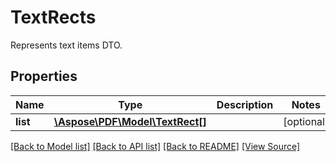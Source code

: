 ﻿# TextRects
Represents text items DTO.

## Properties
Name | Type | Description | Notes
------------ | ------------- | ------------- | -------------
**list** | [**\Aspose\PDF\Model\TextRect[]**](TextRect.md) |  | [optional]

[[Back to Model list]](../README.md#documentation-for-models) [[Back to API list]](../README.md#documentation-for-api-endpoints) [[Back to README]](../README.md) [[View Source]](../src/Aspose/PDF/Model/TextRects.php)

